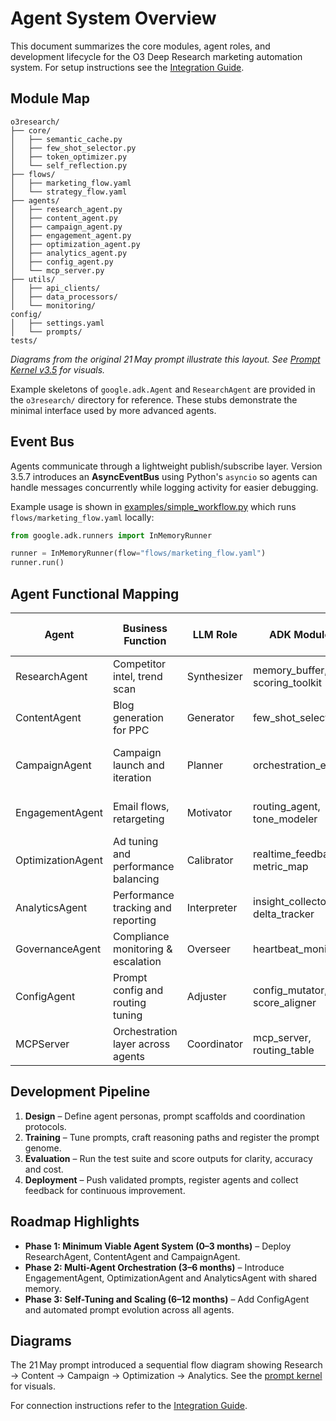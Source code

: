 # Agent System Overview

This document summarizes the core modules, agent roles, and development lifecycle for the O3 Deep Research marketing automation system.
For setup instructions see the [Integration Guide](integration_guide_o3.md).

## Module Map

```
o3research/
├── core/
│   ├── semantic_cache.py
│   ├── few_shot_selector.py
│   ├── token_optimizer.py
│   └── self_reflection.py
├── flows/
│   ├── marketing_flow.yaml
│   └── strategy_flow.yaml
├── agents/
│   ├── research_agent.py
│   ├── content_agent.py
│   ├── campaign_agent.py
│   ├── engagement_agent.py
│   ├── optimization_agent.py
│   ├── analytics_agent.py
│   ├── config_agent.py
│   └── mcp_server.py
├── utils/
│   ├── api_clients/
│   ├── data_processors/
│   └── monitoring/
config/
│   ├── settings.yaml
│   └── prompts/
tests/
```

_Diagrams from the original 21 May prompt illustrate this layout. See [Prompt Kernel v3.5](prompt/prompt_kernel_v3.5.md) for visuals._

Example skeletons of `google.adk.Agent` and `ResearchAgent` are provided in the
`o3research/` directory for reference. These stubs demonstrate the minimal interface
used by more advanced agents.

## Event Bus

Agents communicate through a lightweight publish/subscribe layer. Version 3.5.7
introduces an **AsyncEventBus** using Python's `asyncio` so agents can handle
messages concurrently while logging activity for easier debugging.

Example usage is shown in [examples/simple_workflow.py](../examples/simple_workflow.py)
which runs `flows/marketing_flow.yaml` locally:

```python
from google.adk.runners import InMemoryRunner

runner = InMemoryRunner(flow="flows/marketing_flow.yaml")
runner.run()
```

## Agent Functional Mapping

| Agent | Business Function | LLM Role | ADK Modules | Prompt Type | Feedback Loop Type |
|-------|------------------|---------|-------------|-------------|--------------------|
| ResearchAgent | Competitor intel, trend scan | Synthesizer | memory_buffer, scoring_toolkit | Chain-of-Thought | External + semantic validation |
| ContentAgent | Blog generation for PPC | Generator | few_shot_selector | Instructional few-shot | Self-reflection with score |
| CampaignAgent | Campaign launch and iteration | Planner | orchestration_engine | Planning loop | Loop-based metadata reflection |
| EngagementAgent | Email flows, retargeting | Motivator | routing_agent, tone_modeler | Motivational adaptive | Reforge loop scoring |
| OptimizationAgent | Ad tuning and performance balancing | Calibrator | realtime_feedback, metric_map | Self-calibrating prompt | Metric-weighted ROAS tuning |
| AnalyticsAgent | Performance tracking and reporting | Interpreter | insight_collector, delta_tracker | Reflective analysis | Periodic summary validation |
| GovernanceAgent | Compliance monitoring & escalation | Overseer | heartbeat_monitor | Policy prompts | Alert & retry logic |
| ConfigAgent | Prompt config and routing tuning | Adjuster | config_mutator, score_aligner | Schema-driven modifiers | Prompt genome refinement |
| MCPServer | Orchestration layer across agents | Coordinator | mcp_server, routing_table | Routing prompts | Cross-agent feedback |

## Development Pipeline

1. **Design** – Define agent personas, prompt scaffolds and coordination protocols.
2. **Training** – Tune prompts, craft reasoning paths and register the prompt genome.
3. **Evaluation** – Run the test suite and score outputs for clarity, accuracy and cost.
4. **Deployment** – Push validated prompts, register agents and collect feedback for continuous improvement.

## Roadmap Highlights

- **Phase 1: Minimum Viable Agent System (0–3 months)** – Deploy ResearchAgent, ContentAgent and CampaignAgent.
- **Phase 2: Multi-Agent Orchestration (3–6 months)** – Introduce EngagementAgent, OptimizationAgent and AnalyticsAgent with shared memory.
- **Phase 3: Self-Tuning and Scaling (6–12 months)** – Add ConfigAgent and automated prompt evolution across all agents.

## Diagrams
The 21 May prompt introduced a sequential flow diagram showing Research → Content → Campaign → Optimization → Analytics. See the [prompt kernel](prompt/prompt_kernel_v3.5.md#module-map) for visuals.

For connection instructions refer to the [Integration Guide](integration_guide_o3.md).

